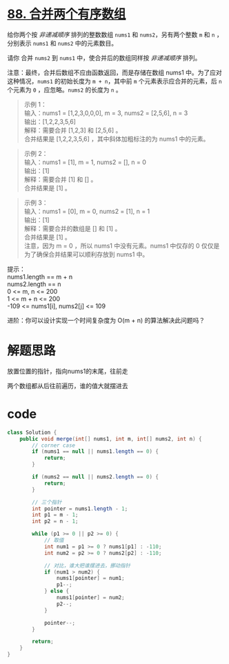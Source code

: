 # [88. 合并两个有序数组](https://leetcode.cn/problems/merge-sorted-array/description/?envType=company&envId=bytedance&favoriteSlug=bytedance-thirty-days)

给你两个按 *非递减顺序* 排列的整数数组 `nums1` 和 `nums2`，另有两个整数 `m` 和 `n` ，分别表示 `nums1` 和 `nums2` 中的元素数目。

请你 合并 `nums2` 到 `nums1` 中，使合并后的数组同样按 *非递减顺序* 排列。

注意：最终，合并后数组不应由函数返回，而是存储在数组 nums1 中。为了应对这种情况，`nums1` 的初始长度为 `m + n`，其中前 `m` 个元素表示应合并的元素，后 `n` 个元素为 `0` ，应忽略。`nums2` 的长度为 `n` 。

>示例 1：<br>
输入：nums1 = [1,2,3,0,0,0], m = 3, nums2 = [2,5,6], n = 3<br>
输出：[1,2,2,3,5,6]<br>
解释：需要合并 [1,2,3] 和 [2,5,6] 。<br>
合并结果是 [1,2,2,3,5,6] ，其中斜体加粗标注的为 nums1 中的元素。

>示例 2：<br>
输入：nums1 = [1], m = 1, nums2 = [], n = 0<br>
输出：[1]<br>
解释：需要合并 [1] 和 [] 。<br>
合并结果是 [1] 。

>示例 3：<br>
输入：nums1 = [0], m = 0, nums2 = [1], n = 1<br>
输出：[1]<br>
解释：需要合并的数组是 [] 和 [1] 。<br>
合并结果是 [1] 。<br>
注意，因为 m = 0 ，所以 nums1 中没有元素。nums1 中仅存的 0 仅仅是为了确保合并结果可以顺利存放到 nums1 中。
 
提示：<br>
nums1.length == m + n<br>
nums2.length == n<br>
0 <= m, n <= 200<br>
1 <= m + n <= 200<br>
-109 <= nums1[i], nums2[j] <= 109
 

进阶：你可以设计实现一个时间复杂度为 O(m + n) 的算法解决此问题吗？

# 解题思路
放置位置的指针，指向nums1的末尾，往前走<br>

两个数组都从后往前遍历，谁的值大就摆进去

# code
```java
class Solution {
    public void merge(int[] nums1, int m, int[] nums2, int n) {
        // corner case
        if (nums1 == null || nums1.length == 0) {
            return;
        }

        if (nums2 == null || nums2.length == 0) {
            return;
        }

        // 三个指针
        int pointer = nums1.length - 1;
        int p1 = m - 1;
        int p2 = n - 1;

        while (p1 >= 0 || p2 >= 0) {
            // 取值
            int num1 = p1 >= 0 ? nums1[p1] : -110;
            int num2 = p2 >= 0 ? nums2[p2] : -110;

            // 对比，谁大把谁摆进去，挪动指针
            if (num1 > num2) {
                nums1[pointer] = num1;
                p1--;
            } else {
                nums1[pointer] = num2;
                p2--;
            }

            pointer--;
        }

        return;
    }
}
```